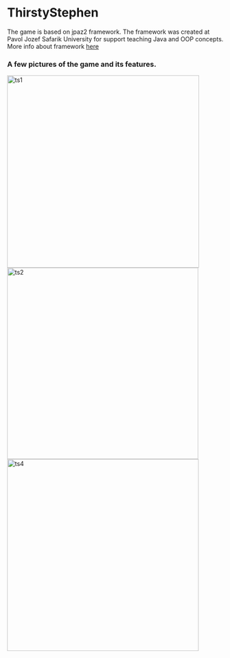 # ThirstyStephen
The game is based on jpaz2 framework. The framework was created at Pavol Jozef Safarik University for support teaching Java and OOP concepts. More info about framework [here](https://github.com/ics-upjs/JPAZ2)

### A few pictures of the game and its features.
<img width="447" alt="ts1" src="https://github.com/juliusbackai/ThirstyStephen/assets/136319612/bdba8061-28dd-45e7-8a83-f399f6d99ebd">
<img width="445" alt="ts2" src="https://github.com/juliusbackai/ThirstyStephen/assets/136319612/998574b9-a772-4c25-85cd-57174837a6a4">
<img width="446" alt="ts4" src="https://github.com/juliusbackai/ThirstyStephen/assets/136319612/32cf495f-7b1b-4161-aaae-860c663a4da1">
